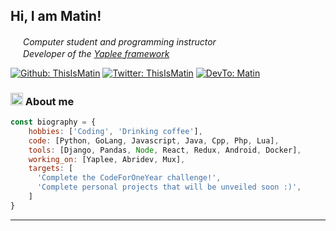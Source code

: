 <h2> Hi, I am Matin!</h2>

<p><em><img src="https://raw.githubusercontent.com/ThisIsMatin/ThisIsMatin/main/assets/anim3.gif" width="16"> Computer student and programming instructor</br>
<img src="https://raw.githubusercontent.com/ThisIsMatin/ThisIsMatin/main/assets/anim3.gif" width="16"> Developer of the <a href="https://www.github.com/yapleeproject">Yaplee framework</a>
</em></p>

[![Github: ThisIsMatin](https://img.shields.io/badge/ThisIsMatin-black?style=flat-square&logo=github&logoColor=white&link=https://www.github.com/ThisIsMatin/)](https://www.github.com/ThisIsMatin/)
[![Twitter: ThisIsMatin](https://img.shields.io/badge/ThisIsMatin-black?style=flat-square&logo=Twitter&logoColor=white&link=https://www.twitter.com/ThisIsMatin/)](https://www.twitter.com/ThisIsMatin/)
[![DevTo: Matin](https://img.shields.io/badge/ThisIsMatin-black?style=flat-square&logo=Medium&logoColor=white&link=https://www.thisismatin.medium.com)](https://www.thisismatin.medium.com)

### <img src="https://raw.githubusercontent.com/ThisIsMatin/ThisIsMatin/main/assets/anim1.gif" width="20"> About me

```javascript
const biography = {
    hobbies: ['Coding', 'Drinking coffee'],
    code: [Python, GoLang, Javascript, Java, Cpp, Php, Lua],
    tools: [Django, Pandas, Node, React, Redux, Android, Docker],
    working_on: [Yaplee, Abridev, Mux],
    targets: [
      'Complete the CodeForOneYear challenge!',
      'Complete personal projects that will be unveiled soon :)',
    ]
}
```
---
